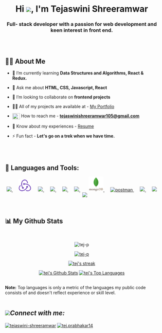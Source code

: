 
<h1 align="center">Hi <img src="https://raw.githubusercontent.com/MartinHeinz/MartinHeinz/master/wave.gif" width="30px">, I'm Tejaswini Shreeramwar </h1>
<h3 align="center">Full- stack developer with a passion for web development and keen interest in front end.</h3>

<br/>
<br/>

## 🙋‍♂️ About Me
<!-- 
- 🔭 I’m currently working on **[Covid-19 Tracker](https://covid-19-tracker-e4bda.web.app/)** -->

- 🌱 I’m currently learning **Data Structures and Algorithms, React & Redux.**

- 💬 Ask me about **HTML, CSS, Javascript, React**

- 👯 I’m looking to collaborate on **frontend projects**

- 👨‍💻 All of my projects are available at - [My Portfolio](https://drive.google.com/drive/folders/1CCxU4YgRgTGcPB8IBdpQ9mAY9Vg56GuH?usp=sharing)

- <a href = "https://manalimohod19@gmail.com" target="_blank"><img align="center" height="20" width="25" src="https://img.icons8.com/fluent/48/000000/gmail.png"/></a> How to reach me - **tejaswinishreeramwar105@gmail.com**  

- 📄 Know about my experiences - [Resume](https://drive.google.com/drive/folders/1CCxU4YgRgTGcPB8IBdpQ9mAY9Vg56GuH?usp=sharing)

- ⚡ Fun fact - **Let's go on a trek when we have time.** 

<br/>
<br/>

## 🚀 Languages and Tools:

<p align="center" > 
    <a href="https://reactjs.org/" target="_blank"> <img src="https://img.icons8.com/color/48/000000/react-native.png"/> </a>&nbsp;&nbsp;&nbsp;&nbsp;
    <img src="https://raw.githubusercontent.com/devicons/devicon/master/icons/redux/redux-original.svg" alt="redux" width="40" height="40"/> </a>&nbsp;&nbsp;&nbsp;&nbsp;
    <a href="https://developer.mozilla.org/en-US/docs/Web/JavaScript" target="_blank"> <img src="https://img.icons8.com/color/48/000000/javascript.png"/> </a> &nbsp;&nbsp;&nbsp;&nbsp;
    <a href="https://www.w3.org/html/" target="_blank"> <img src="https://img.icons8.com/color/48/000000/html-5.png"/> </a> &nbsp;&nbsp;&nbsp;&nbsp;
    <a href="https://www.w3schools.com/css/" target="_blank"> <img src="https://img.icons8.com/color/48/000000/css3.png"/> </a> &nbsp;&nbsp;&nbsp;&nbsp;
    <a style="padding-right:8px;" href="https://nodejs.org" target="_blank"> <img src="https://img.icons8.com/color/48/000000/nodejs.png"/> </a> &nbsp;&nbsp;&nbsp;&nbsp;
    <a href="https://www.mongodb.com/" target="_blank"> <img src="https://raw.githubusercontent.com/devicons/devicon/master/icons/mongodb/mongodb-original-wordmark.svg" alt="mongodb" width="48" height="48"/> </a> &nbsp;&nbsp;&nbsp;&nbsp;
    <a href="https://postman.com" target="_blank"> <img src="https://www.vectorlogo.zone/logos/getpostman/getpostman-icon.svg" alt="postman" width="45" height="45"/> </a>   &nbsp;&nbsp;&nbsp;&nbsp;
    <a href="https://git-scm.com/" target="_blank"> <img src="https://img.icons8.com/color/48/000000/git.png"/> </a> &nbsp;&nbsp;&nbsp;&nbsp;
    <a href="https://git.com" target="_blank">  <img src="https://img.icons8.com/color-glass/48/000000/github.png"/> </a> &nbsp;&nbsp;&nbsp;&nbsp;
    <a href="https://www.npmjs.com/" target="_blank">   <img src="https://img.icons8.com/color/48/000000/npm.png"/> </a>
</p>

<br/>



## 📊 My Github Stats


  <br/>
  
  <p align="center"> <img src="https://komarev.com/ghpvc/?username=tej-p&label=Profile%20views&color=0e75b6&style=flat" alt="tej-p" /> </p>

<p align="center"> <a href="https://github.com/ryo-ma/github-profile-trophy"><img src="https://github-profile-trophy.vercel.app/?username=tej-p" alt="tej-p" /></a> </p>

<p align="center">
    <a href="https://github.com/tej-p/github-readme-streak-stats">
        <img title="🔥 Get streak stats for your profile at git.io/streak-stats" alt="tej's streak" src="https://github-readme-streak-stats.herokuapp.com/?user=tej-p&theme=black-ice&hide_border=true&stroke=0000&background=060A0CD0"/>
    </a>
</p>
  <p align="center">
    <a href="https://github.com/tej-p/github-readme-stats"><img alt="tej's Github Stats" src="https://github-readme-stats.vercel.app/api?username=tej-p&show_icons=true&count_private=true&theme=react&hide_border=true&bg_color=0D1117" /></a>
  <a href="https://github.com/tej-p/github-readme-stats"><img alt="tej's Top Languages" src="https://github-readme-stats.vercel.app/api/top-langs/?username=tej-p&langs_count=8&count_private=true&layout=compact&theme=react&hide_border=true&bg_color=0D1117" /></a>
 </p> 
 <br/>
  <b>Note:</b> Top languages is only a metric of the languages my public code consists of and doesn't reflect experience or skill level.


<br/>
<br/>


##  <i><img src="https://raw.githubusercontent.com/ShahriarShafin/ShahriarShafin/main/Assets/handshake.gif" width="80"/>Connect with me: </i>

<p align="center">

<a href="https://linkedin.com/in/tejaswini-shreeramwar" target="blank"><img align="center" src="https://raw.githubusercontent.com/rahuldkjain/github-profile-readme-generator/master/src/images/icons/Social/linked-in-alt.svg" alt="tejaswini-shreeramwar" height="30" width="40" /></a>
<a href="https://instagram.com/tej.prabhakar14" target="blank"><img align="center" src="https://raw.githubusercontent.com/rahuldkjain/github-profile-readme-generator/master/src/images/icons/Social/instagram.svg" alt="tej.prabhakar14" height="30" width="40" /></a>
</p>

